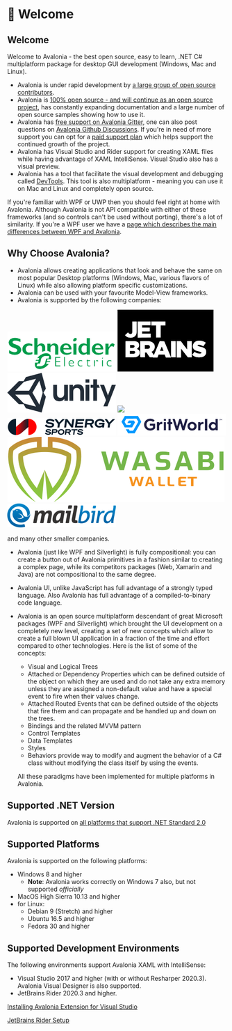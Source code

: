 # 👋 Welcome

## Welcome

Welcome to Avalonia - the best open source, easy to learn, .NET C# multiplatform package for desktop GUI development (Windows, Mac and Linux).

* Avalonia is under rapid development by [a large group of open source contributors](https://github.com/AvaloniaUI/Avalonia/graphs/contributors).
* Avalonia is [100% open source - and will continue as an open source project](https://github.com/AvaloniaUI/Avalonia), has constantly expanding documentation and a large number of open source samples showing how to use it.
* Avalonia has [free support on Avalonia Gitter](https://gitter.im/AvaloniaUI/Avalonia), one can also post questions on [Avalonia Github Discussions](https://github.com/AvaloniaUI/Avalonia/discussions). If you're in need of more support you can opt for a [paid support plan](https://avaloniaui.net/support.html) which helps support the continued growth of the project.
* Avalonia has Visual Studio and Rider support for creating XAML files while having advantage of XAML IntelliSense. Visual Studio also has a visual preview.
* Avalonia has a tool that facilitate the visual development and debugging called [DevTools](docs/getting-started/developer-tools.md). This tool is also multiplatform - meaning you can use it on Mac and Linux and completely open source.

If you're familiar with WPF or UWP then you should feel right at home with Avalonia. Although Avalonia is not API compatible with either of these frameworks (and so controls can't be used without porting), there's a lot of similarity. If you're a WPF user we have a [page which describes the main differences between WPF and Avalonia](misc/wpf/).

## Why Choose Avalonia?

* Avalonia allows creating applications that look and behave the same on most popular Desktop platforms (Windows, Mac, various flavors of Linux) while also allowing platform specific customizations.
* Avalonia can be used with your favourite Model-View frameworks.
* Avalonia is supported by the following companies:

[![](.gitbook/assets/se.png)](https://www.se.com/us/en/) [![](<.gitbook/assets/jblogo (2).png>)](https://www.jetbrains.com) [![](.gitbook/assets/unitylogo.png)](https://unity.com) [![](.gitbook/assets/logo\_thales\_500.png)](https://www.thalesgroup.com) [![](.gitbook/assets/synergy-logo.png)](https://synergysports.com) [![](.gitbook/assets/gritworld-logo.png)](https://en.gritworld.com) [![](.gitbook/assets/wasabi-wallet-logo.svg)](https://www.wasabiwallet.io) [![](.gitbook/assets/mailbird-logo.png)](https://www.getmailbird.com)

and many other smaller companies.

* Avalonia (just like WPF and Silverlight) is fully compositional: you can create a button out of Avalonia primitives in a fashion similar to creating a complex page, while its competitors packages (Web, Xamarin and Java) are not compositional to the same degree.
* Avalonia UI, unlike JavaScript has full advantage of a strongly typed language. Also Avalonia has full advantage of a compiled-to-binary code language.
*   Avalonia is an open source multiplatform descendant of great Microsoft packages (WPF and Silverlight) which brought the UI development on a completely new level, creating a set of new concepts which allow to create a full blown UI application in a fraction of the time and effort compared to other technologies. Here is the list of some of the concepts:

    * Visual and Logical Trees
    * Attached or Dependency Properties which can be defined outside of the object on which they are used and do not take any extra memory unless they are assigned a non-default value and have a special event to fire when their values change.
    * Attached Routed Events that can be defined outside of the objects that fire them and can propagate and be handled up and down on the trees.
    * Bindings and the related MVVM pattern
    * Control Templates
    * Data Templates
    * Styles
    * Behaviors provide way to modify and augment the behavior of a C# class without modifying the class itself by using the events.

    All these paradigms have been implemented for multiple platforms in Avalonia.

## Supported .NET Version

Avalonia is supported on [all platforms that support .NET Standard 2.0](https://docs.microsoft.com/en-us/dotnet/standard/net-standard?tabs=net-standard-2-0#select-net-standard-version)

## Supported Platforms

Avalonia is supported on the following platforms:

* Windows 8 and higher
  * **Note**: Avalonia works correctly on Windows 7 also, but not supported _officially_
* MacOS High Sierra 10.13 and higher
* for Linux:
  * Debian 9 (Stretch) and higher
  * Ubuntu 16.5 and higher
  * Fedora 30 and higher

## Supported Development Environments

The following environments support Avalonia XAML with IntelliSense:

* Visual Studio 2017 and higher (with or without Resharper 2020.3). Avalonia Visual Designer is also supported.
* JetBrains Rider 2020.3 and higher.

[Installing Avalonia Extension for Visual Studio](docs/getting-started/ide-support/)

[JetBrains Rider Setup](docs/getting-started/ide-support/jetbrains-rider-setup.md)
